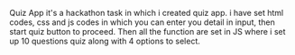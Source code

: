 Quiz App 
it's a hackathon task in which i created quiz app.
i have set html codes, css and js codes in which you can enter you detail in input, then start quiz button to proceed.
Then all the function are set in JS where i set up 10 questions quiz along with 4 options to select. 
